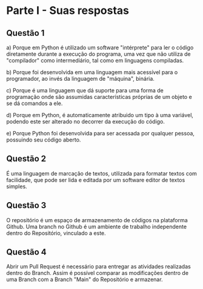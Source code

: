 # Parte I - Suas respostas

## Questão 1

a) Porque em Python é utilizado um software "intérprete" para ler o código diretamente durante a execução do programa, uma vez que não utiliza  de "compilador" como intermediário, tal como em linguagens compiladas.

b) Porque foi desenvolvida em uma linguagem mais acessível para o programador, ao invés da linguagem de "máquina", binária. 

c) Porque é uma linguagem que dá suporte para uma forma de  programação onde são assumidas características próprias de um objeto e se dá comandos a ele.

d) Porque em Python, é automaticamente atribuido um tipo à uma variável, podendo este ser alterado no decorrer da execução do código.

e) Porque Python foi desenvolvida para ser acessada por qualquer pessoa, possuindo seu código aberto.


## Questão 2
É uma linguagem de marcação de textos, utilizada para formatar textos com facilidade, que pode ser lida e editada por um software editor de textos simples.


## Questão 3
O repositório é um espaço de armazenamento de códigos na plataforma Github.
Uma branch no Github é um ambiente de trabalho independente dentro do Repositório, vinculado a este.
 

## Questão 4
Abrir um Pull Request é necessário para entregar as atividades realizadas dentro do Branch. Assim é possível comparar as modificações dentro de uma Branch com a Branch "Main" do Repositório e armazenar.
